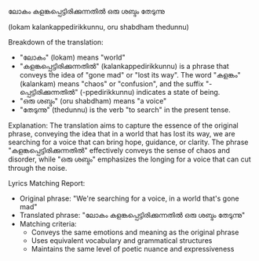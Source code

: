 ലോകം കളങ്കപ്പെട്ടിരിക്കുന്നതിൽ ഒരു ശബ്ദം തേടുന്നു

(lokam kalankappedirikkunnu, oru shabdham thedunnu)

Breakdown of the translation:

* "ലോകം" (lokam) means "world"
* "കളങ്കപ്പെട്ടിരിക്കുന്നതിൽ" (kalankappedirikkunnu) is a phrase that conveys the idea of "gone mad" or "lost its way". The word "കളങ്കം" (kalankam) means "chaos" or "confusion", and the suffix "-പ്പെട്ടിരിക്കുന്നതിൽ" (-ppedirikkunnu) indicates a state of being.
* "ഒരു ശബ്ദം" (oru shabdham) means "a voice"
* "തേടുന്നു" (thedunnu) is the verb "to search" in the present tense.

Explanation:
The translation aims to capture the essence of the original phrase, conveying the idea that in a world that has lost its way, we are searching for a voice that can bring hope, guidance, or clarity. The phrase "കളങ്കപ്പെട്ടിരിക്കുന്നതിൽ" effectively conveys the sense of chaos and disorder, while "ഒരു ശബ്ദം" emphasizes the longing for a voice that can cut through the noise.

Lyrics Matching Report:

* Original phrase: "We're searching for a voice, in a world that's gone mad"
* Translated phrase: "ലോകം കളങ്കപ്പെട്ടിരിക്കുന്നതിൽ ഒരു ശബ്ദം തേടുന്നു"
* Matching criteria:
	+ Conveys the same emotions and meaning as the original phrase
	+ Uses equivalent vocabulary and grammatical structures
	+ Maintains the same level of poetic nuance and expressiveness